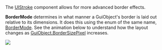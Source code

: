 The [UIStroke](https://developer.roblox.com/en-us/api-reference/class/UIStroke) component allows for more advanced border effects.

**BorderMode** determines in what manner a GuiObject's border is laid out relative to its dimensions. It does this using the enum of the same name, [BorderMode](https://developer.roblox.com/en-us/api-reference/enum/BorderMode). See the animation below to understand how the layout changes as [GuiObject.BorderSizePixel](https://developer.roblox.com/en-us/api-reference/property/GuiObject/BorderSizePixel) increases.

![](https://developer.roblox.com/assets/bltc055b61764ed776b/BorderSizePixel-BorderMode.gif)